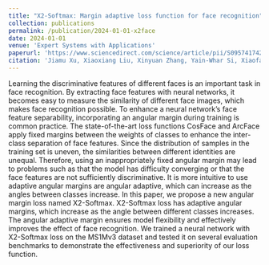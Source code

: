 ```yaml
---
title: "X2-Softmax: Margin adaptive loss function for face recognition"
collection: publications
permalink: /publication/2024-01-01-x2face
date: 2024-01-01
venue: 'Expert Systems with Applications'
paperurl: 'https://www.sciencedirect.com/science/article/pii/S0957417424006572'
citation: 'Jiamu Xu, Xiaoxiang Liu, Xinyuan Zhang, Yain-Whar Si, Xiaofan Li, Zheng Shi, Ke Wang, and Xueyuan Gong*, X2-Softmax: Margin adaptive loss function for face recognition, Expert Systems with Applications, 2024, 249: 123791.'
---
```


Learning the discriminative features of different faces is an important task in face recognition. By extracting face features with neural networks, it becomes easy to measure the similarity of different face images, which makes face recognition possible. To enhance a neural network’s face feature separability, incorporating an angular margin during training is common practice. The state-of-the-art loss functions CosFace and ArcFace apply fixed margins between the weights of classes to enhance the inter-class separation of face features. Since the distribution of samples in the training set is uneven, the similarities between different identities are unequal. Therefore, using an inappropriately fixed angular margin may lead to problems such as that the model has difficulty converging or that the face features are not sufficiently discriminative. It is more intuitive to use adaptive angular margins are angular adaptive, which can increase as the angles between classes increase. In this paper, we propose a new angular margin loss named X2-Softmax. X2-Softmax loss has adaptive angular margins, which increase as the angle between different classes increases. The angular adaptive margin ensures model flexibility and effectively improves the effect of face recognition. We trained a neural network with X2-Softmax loss on the MS1Mv3 dataset and tested it on several evaluation benchmarks to demonstrate the effectiveness and superiority of our loss function.